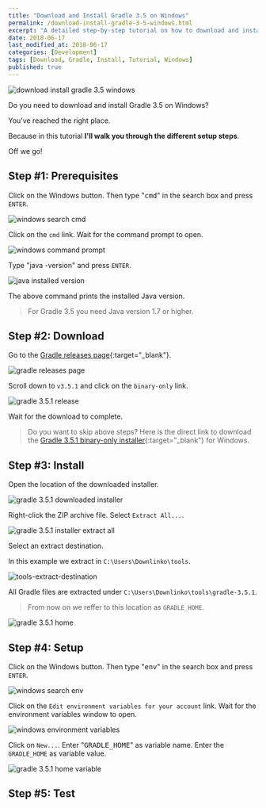 ```yaml
---
title: "Download and Install Gradle 3.5 on Windows"
permalink: /download-install-gradle-3-5-windows.html
excerpt: "A detailed step-by-step tutorial on how to download and install Gradle 3.5 on Windows."
date: 2018-06-17
last_modified_at: 2018-06-17
categories: [Development]
tags: [Download, Gradle, Install, Tutorial, Windows]
published: true
---
```


<img src="{{ site.url }}/assets/images/posts/development/gradle/download-install-gradle-3-5-windows.png" alt="download install gradle 3.5 windows" class="align-right title-image">

Do you need to download and install Gradle 3.5 on Windows?

You’ve reached the right place.

Because in this tutorial **I'll walk you through the different setup steps**.

Off we go!

## Step #1: Prerequisites

Click on the Windows button. Then type "<kbd>cmd</kbd>" in the search box and press `ENTER`.

<img src="{{ site.url }}/assets/images/posts/development/windows-search-cmd.jpg" alt="windows search cmd">

Click on the `cmd` link. Wait for the command prompt to open.

<img src="{{ site.url }}/assets/images/posts/development/windows-command-prompt.jpg" alt="windows command prompt">

Type "java -version" and press `ENTER`.

<img src="{{ site.url }}/assets/images/posts/development/java-installed-version.jpg" alt="java installed version">

The above command prints the installed Java version.

> For Gradle 3.5 you need Java version 1.7 or higher.

## Step #2: Download

Go to the [Gradle releases page](https://gradle.org/releases/){:target="_blank"}.

<img src="{{ site.url }}/assets/images/posts/development/gradle/gradle-releases-page.jpg" alt="gradle releases page">

Scroll down to `v3.5.1` and click on the `binary-only` link.

<img src="{{ site.url }}/assets/images/posts/development/gradle/gradle-3-5-1-release.jpg" alt="gradle 3.5.1 release">

Wait for the download to complete.

> Do you want to skip above steps? Here is the direct link to download the [Gradle 3.5.1 binary-only installer](https://gradle.org/next-steps/?version=3.5.1&format=bin){:target="_blank"} for Windows.

## Step #3: Install

Open the location of the downloaded installer.

<img src="{{ site.url }}/assets/images/posts/development/gradle/gradle-3-5-1-downloaded-installer.jpg" alt="gradle 3.5.1 downloaded installer">

Right-click the ZIP archive file. Select `Extract All...`.

<img src="{{ site.url }}/assets/images/posts/development/gradle/gradle-3-5-1-installer-extract-all.jpg" alt="gradle 3.5.1 installer extract all">

Select an extract destination.

In this example we extract in `C:\Users\Downlinko\tools`.

<img src="{{ site.url }}/assets/images/posts/development/tools-extract-destination.jpg" alt="tools-extract-destination">

All Gradle files are extracted under `C:\Users\Downlinko\tools\gradle-3.5.1`.

> From now on we reffer to this location as `GRADLE_HOME`.

<img src="{{ site.url }}/assets/images/posts/development/gradle/gradle-3-5-1-home.jpg" alt="gradle 3.5.1 home">

## Step #4: Setup

Click on the Windows button. Then type "<kbd>env</kbd>" in the search box and press `ENTER`.

<img src="{{ site.url }}/assets/images/posts/development/windows-search-env.jpg" alt="windows search env">

Click on the `Edit environment variables for your account` link. Wait for the environment variables window to open.

<img src="{{ site.url }}/assets/images/posts/development/windows-environment-variables.jpg" alt="windows environment variables">

Click on `New...`. Enter "<kbd>GRADLE_HOME</kbd>" as variable name. Enter the `GRADLE_HOME` as variable value.

<img src="{{ site.url }}/assets/images/posts/development/gradle/gradle-3-5-1-home-variable.jpg" alt="gradle 3.5.1 home variable">

## Step #5: Test
